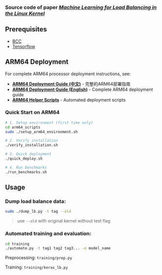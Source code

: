 ### Source code of paper [*Machine Learning for Load Balancing in the Linux Kernel*](https://doi.org/10.1145/3409963.3410492)

## Prerequisites

- [BCC](https://github.com/iovisor/bcc)
- [Tensorflow](https://www.tensorflow.org/)

## ARM64 Deployment

For complete ARM64 processor deployment instructions, see:
- **[ARM64 Deployment Guide (中文)](ARM64_DEPLOYMENT.md)** - 完整的ARM64部署指南
- **[ARM64 Deployment Guide (English)](ARM64_DEPLOYMENT_EN.md)** - Complete ARM64 deployment guide
- **[ARM64 Helper Scripts](arm64_scripts/)** - Automated deployment scripts

### Quick Start on ARM64

```bash
# 1. Setup environment (first time only)
cd arm64_scripts
sudo ./setup_arm64_environment.sh

# 2. Verify installation
./verify_installation.sh

# 3. Quick deployment
./quick_deploy.sh

# 4. Run benchmarks
./run_benchmarks.sh
```

## Usage

### Dump load balance data:
``` bash
sudo ./dump_lb.py -t tag --old
```
> use `--old` with original kernel without test flag


### Automated training and evaluation:
```bash 
cd training
./automate.py -t tag1 tag2 tag3... -o model_name
```

Preprocessing: `training/prep.py`

Training: `training/keras_lb.py`
